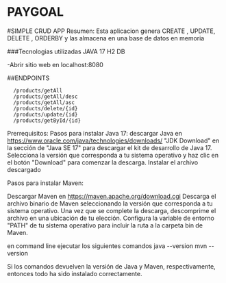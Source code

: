 # PAYGOAL

#SIMPLE CRUD APP
Resumen: Esta aplicacion genera CREATE , UPDATE, DELETE , ORDERBY  y las almacena en una base de datos en memoria

###Tecnologias utilizadas 
JAVA 17
H2 DB

-Abrir sitio web en localhost:8080


##ENDPOINTS
```
  /products/getAll
  /products/getAll/desc
  /products/getAll/asc
  /products/delete/{id}
  /products/update/{id}
  /products/getById/{id}
```


Prerrequisitos:
Pasos para instalar Java 17:
descargar Java en https://www.oracle.com/java/technologies/downloads/
"JDK Download" en la sección de "Java SE 17" para descargar el kit de desarrollo de Java 17.
Selecciona la versión que corresponda a tu sistema operativo y haz clic en el botón "Download" para comenzar la descarga.
Instalar el archivo descargado

Pasos para instalar Maven:

Descargar Maven en https://maven.apache.org/download.cgi
Descarga el archivo binario de Maven seleccionando la versión que corresponda a tu sistema operativo.
Una vez que se complete la descarga, descomprime el archivo en una ubicación de tu elección.
Configura la variable de entorno "PATH" de tu sistema operativo para incluir la ruta a la carpeta bin de Maven. 

en command line ejecutar los siguientes comandos
java --version
mvn --version

Si los comandos devuelven la versión de Java y Maven, respectivamente, entonces todo ha sido instalado correctamente.
